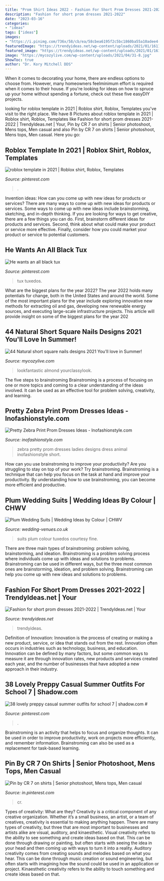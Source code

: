 ```yaml
---
title: "Prom Shirt Ideas 2022 - Fashion For Short Prom Dresses 2021-2022"
description: "Fashion for short prom dresses 2021-2022"
date: "2023-03-16"
categories:
- "ideas"
tags: ["ideas"]
images:
- "https://i.pinimg.com/736x/58/cb/ea/58cbea6195f2c5bc1860ba55a10adee4--senior-year-photoshoot.jpg"
featuredImage: "https://trendyideas.net/wp-content/uploads/2021/01/1611042019_773_Fashion-for-short-prom-dresses-2021-2022.jpeg"
featured_image: "https://trendyideas.net/wp-content/uploads/2021/01/1611042019_773_Fashion-for-short-prom-dresses-2021-2022.jpeg"
image: "https://mycozylive.com/wp-content/uploads/2021/04/31-8.jpg"
ShowToc: true
author: "Dr. Kory Mitchell DDS"
---
```



When it comes to decorating your home, there are endless options to choose from. However, many homeowners feelminimum effort is required when it comes to their house. If you're looking for ideas on how to spruce up your home without spending a fortune, check out these five easyDIY projects.

	

		
looking for roblox template in 2021 | Roblox shirt, Roblox, Templates you've visit to the right place. We have 8 Pictures about roblox template in 2021 | Roblox shirt, Roblox, Templates like Fashion for short prom dresses 2021-2022 | TrendyIdeas.net | Your, Pin by CR 7 on shirts | Senior photoshoot, Mens tops, Men casual and also Pin by CR 7 on shirts | Senior photoshoot, Mens tops, Men casual. Here you go:
		
    
## Roblox Template In 2021 | Roblox Shirt, Roblox, Templates

<img loading=lazy src="https://i.pinimg.com/736x/5e/39/b3/5e39b34181a18878a51c5aeaad6863cd.jpg" onerror="this.onerror=null;this.src='https://tse3.mm.bing.net/th?id=OIP.gsr30A3jLMzxaiMqMLMl5wHaHE&amp;pid=15.1';" alt="roblox template in 2021 | Roblox shirt, Roblox, Templates">

_Source: pinterest.com_

>. 

	

Invention ideas: How can you come up with new ideas for products or services?
There are many ways to come up with new ideas for products or services. Some ways to come up with new ideas include brainstorming, sketching, and in-depth thinking. If you are looking for ways to get creative, there are a few things you can do. First, brainstorm different ideas for products and services. Second, think about what could make your product or service more effective. Finally, consider how you could market your product or service to potential customers.

    
## He Wants An All Black Tux

<img loading=lazy src="https://s-media-cache-ak0.pinimg.com/736x/94/85/05/948505aafe3e1d6bc15684c35b1bdfa3.jpg" onerror="this.onerror=null;this.src='https://tse4.mm.bing.net/th?id=OIP.TqzLTe8WztON3BGSiNwIcgHaMD&amp;pid=15.1';" alt="He wants an all black tux">

_Source: pinterest.com_

>tux tuxedos. 

	

What are the biggest plans for the year 2022?
The year 2022 holds many potentials for change, both in the United States and around the world. Some of the most important plans for the year include exploring innovative new methods for extracting oil and gas, developing new renewable energy sources, and executing large-scale infrastructure projects. This article will provide insight on some of the biggest plans for the year 202
    
## 44 Natural Short Square Nails Designs 2021 You&#039;ll Love In Summer!

<img loading=lazy src="https://mycozylive.com/wp-content/uploads/2021/04/31-8.jpg" onerror="this.onerror=null;this.src='https://tse3.mm.bing.net/th?id=OIP.ELLcvNNz3AQ5sj9rNi4FVwHaLH&amp;pid=15.1';" alt="44 Natural short square nails designs 2021 You&#039;ll love in Summer!">

_Source: mycozylive.com_

>lookfantastic almond yourclassylook. 

	

The five steps to brainstroming
Brainstroming is a process of focusing on one or more topics and coming to a clear understanding of the ideas involved. It can be used as an effective tool for problem solving, creativity, and learning.

    
## Pretty Zebra Print Prom Dresses Ideas - Inofashionstyle.com

<img loading=lazy src="https://www.inofashionstyle.com/wp-content/uploads/pretty-zebra-print-prom-dresses-ideas.jpg" onerror="this.onerror=null;this.src='https://tse4.mm.bing.net/th?id=OIP.eMT_Kv336xMNHfPWIF8QGQHaLq&amp;pid=15.1';" alt="Pretty Zebra Print Prom Dresses Ideas - Inofashionstyle.com">

_Source: inofashionstyle.com_

>zebra pretty prom dresses ladies designs dress animal inofashionstyle short. 

	

How can you use brainstroming to improve your productivity?
Are you struggling to stay on top of your work? Try brainstroming. Brainstroming is a technique that can help you focus on the task at hand and improve your productivity. By understanding how to use brainstroming, you can become more efficient and productive.

    
## Plum Wedding Suits | Wedding Ideas By Colour | CHWV

<img loading=lazy src="https://www.wedding-venues.co.uk/sites/default/files/Plum-Wedding-Suits-finetuxedos.jpg" onerror="this.onerror=null;this.src='https://tse3.mm.bing.net/th?id=OIP.olDqaQ6MrmA2SZlueX_b3wHaLF&amp;pid=15.1';" alt="Plum Wedding Suits | Wedding Ideas by Colour | CHWV">

_Source: wedding-venues.co.uk_

>suits plum colour tuxedos courtesy fine. 

	

There are three main types of brainstroming: problem solving, brainstorming, and ideation.
Brainstroming is a problem solving process where individuals come up with ideas and solutions to problems. Brainstroming can be used in different ways, but the three most common ones are brainstorming, ideation, and problem solving. Brainstroming can help you come up with new ideas and solutions to problems.

    
## Fashion For Short Prom Dresses 2021-2022 | TrendyIdeas.net | Your

<img loading=lazy src="https://trendyideas.net/wp-content/uploads/2021/01/1611042019_773_Fashion-for-short-prom-dresses-2021-2022.jpeg" onerror="this.onerror=null;this.src='https://tse4.mm.bing.net/th?id=OIP.YUfAylNpxlJPZjyy138EjwHaKN&amp;pid=15.1';" alt="Fashion for short prom dresses 2021-2022 | TrendyIdeas.net | Your">

_Source: trendyideas.net_

>trendyideas. 

	

Definition of Innovation:
Innovation is the process of creating or making a new product, service, or idea that stands out from the rest. Innovation often occurs in industries such as technology, business, and education. Innovation can be defined by many factors, but some common ways to measure it are through innovation rates, new products and services created each year, and the number of businesses that have adopted a new approach in their industry.

    
## 38 Lovely Preppy Casual Summer Outfits For School 7 | Shadow.com #

<img loading=lazy src="https://i.pinimg.com/736x/47/1d/6c/471d6c7bc2151ababdacb61280a38ce7.jpg" onerror="this.onerror=null;this.src='https://tse4.mm.bing.net/th?id=OIP.I6IdJLLTlQ-s4Qy1ZzbtPAHaOj&amp;pid=15.1';" alt="38 lovely preppy casual summer outfits for school 7 | shadow.com #">

_Source: pinterest.com_

>. 

	

Brainstroming is an activity that helps to focus and organize thoughts. It can be used in order to improve productivity, work on projects more efficiently, and remember information. Brainstroming can also be used as a replacement for task-based learning.

    
## Pin By CR 7 On Shirts | Senior Photoshoot, Mens Tops, Men Casual

<img loading=lazy src="https://i.pinimg.com/736x/58/cb/ea/58cbea6195f2c5bc1860ba55a10adee4--senior-year-photoshoot.jpg" onerror="this.onerror=null;this.src='https://tse3.mm.bing.net/th?id=OIP.qQjf3FtjQyoLJ81Ebh_hNgHaLI&amp;pid=15.1';" alt="Pin by CR 7 on shirts | Senior photoshoot, Mens tops, Men casual">

_Source: in.pinterest.com_

>cr. 

	

Types of creativity: What are they?
Creativity is a critical component of any creative organization. Whether it’s a small business, an artist, or a team of creatives, creativity is essential to making anything happen. There are many types of creativity, but three that are most important to businesses and artists alike are visual, auditory, and kinaesthetic. 
Visual creativity refers to the ability to see something and create ideas based on that. This can be done through drawing or painting, but often starts with seeing the idea in your head and then coming up with ways to turn it into a reality. Auditory creativity comes from creating sounds and melodies based on what you hear. This can be done through music creation or sound engineering, but often starts with imagining how the sound could be used in an application or project. Kinaesthetic creativity refers to the ability to touch something and create ideas based on that.

